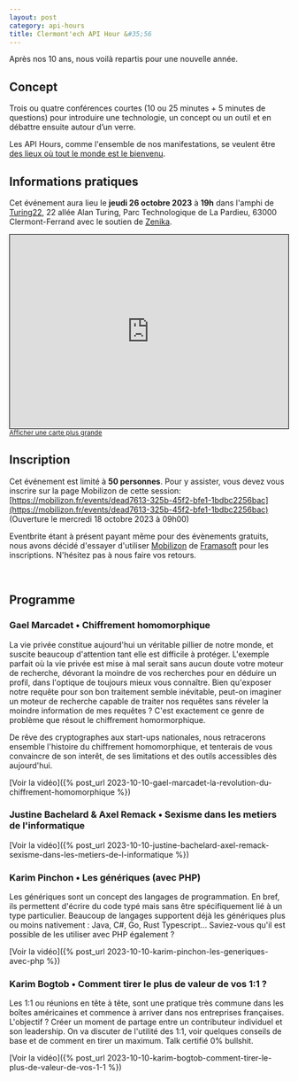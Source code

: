 ```yaml
---
layout: post
category: api-hours
title: Clermont'ech API Hour &#35;56
---
```


Après nos 10 ans, nous voilà repartis pour une nouvelle année.

## Concept

Trois ou quatre conférences courtes (10 ou 25 minutes + 5 minutes de questions)
pour introduire une technologie, un concept ou un outil et en débattre ensuite
autour d’un verre.

Les API Hours, comme l'ensemble de nos manifestations, se veulent être [des
lieux où tout le monde est le bienvenu](/code-of-conduct.html).

## Informations pratiques

Cet événement aura lieu le **jeudi 26 octobre 2023** à **19h** dans l'amphi
de [Turing22](https://www.turing22.com/), 22 allée Alan Turing,
Parc Technologique de La Pardieu, 63000 Clermont-Ferrand
avec le soutien de [Zenika](https://zenika.com/fr-FR/agency/clermont-ferrand).

<iframe width="100%" height="350" frameborder="0" scrolling="no" marginheight="0" marginwidth="0" src="https://www.openstreetmap.org/export/embed.html?bbox=3.12812089920044%2C45.758109004976255%2C3.131661415100098%2C45.76006265801091&amp;layer=mapnik" style="border: 1px solid black"></iframe>
<br/><small><a href="https://www.openstreetmap.org/#map=19/45.75885/3.13007">Afficher une carte plus grande</a></small>
<br/>

## Inscription

Cet événement est limité à **50 personnes**.  Pour y assister, vous devez vous
inscrire sur la page Mobilizon de cette session:
[https://mobilizon.fr/events/dead7613-325b-45f2-bfe1-1bdbc2256bac](https://mobilizon.fr/events/dead7613-325b-45f2-bfe1-1bdbc2256bac)
(Ouverture le mercredi 18 octobre 2023 à 09h00)

Eventbrite étant à présent payant même pour des évènements gratuits, nous avons
décidé d'essayer d'utiliser [Mobilizon](https://mobilizon.fr) de
[Framasoft](https://framasoft.org/) pour les inscriptions.
N'hésitez pas à nous faire vos retours.

<br/>

## Programme

### Gael Marcadet • Chiffrement homomorphique

La vie privée constitue aujourd'hui un véritable pillier de notre monde, et suscite beaucoup d'attention
tant elle est difficile à protéger. L'exemple parfait où la vie privée est mise à mal serait sans aucun doute
votre moteur de recherche, dévorant la moindre de vos recherches pour en déduire un profil, dans l'optique de toujours mieux
vous connaître. Bien qu'exposer notre requête pour son bon traitement semble inévitable, peut-on imaginer un moteur de recherche capable de traiter nos requêtes
sans réveler  la moindre information de mes requêtes ? C'est exactement ce genre de problème que résout le chiffrement homormorphique.

De rêve des cryptographes aux  start-ups nationales,  nous retracerons ensemble l'histoire du chiffrement homomorphique, et tenterais
de vous convaincre de son interêt, de ses limitations et des outils accessibles dès aujourd'hui.

[Voir la vidéo]({% post_url 2023-10-10-gael-marcadet-la-revolution-du-chiffrement-homomorphique %})


### Justine Bachelard & Axel Remack • Sexisme dans les metiers de l'informatique


[Voir la vidéo]({% post_url 2023-10-10-justine-bachelard-axel-remack-sexisme-dans-les-metiers-de-l-informatique %})

### Karim Pinchon • Les génériques (avec PHP)

Les génériques sont un concept des langages de programmation.
En bref, ils permettent d'écrire du code typé mais sans être
spécifiquement lié à un type particulier. Beaucoup de langages
supportent déjà les génériques plus ou moins nativement :
Java, C#, Go, Rust Typescript... Saviez-vous qu'il est possible
de les utiliser avec PHP également ?

[Voir la vidéo]({% post_url 2023-10-10-karim-pinchon-les-generiques-avec-php %})

### Karim Bogtob • Comment tirer le plus de valeur de vos 1:1 ?

Les 1:1 ou réunions en tête à tête, sont une pratique très commune dans les
boîtes américaines et commence à arriver dans nos entreprises françaises.
L'objectif ? Créer un moment de partage entre un contributeur individuel et son
leadership.
On va discuter de l'utilité des 1:1, voir quelques conseils de base et de
comment en tirer un maximum.
Talk certifié 0% bullshit.

[Voir la vidéo]({% post_url 2023-10-10-karim-bogtob-comment-tirer-le-plus-de-valeur-de-vos-1-1 %})
